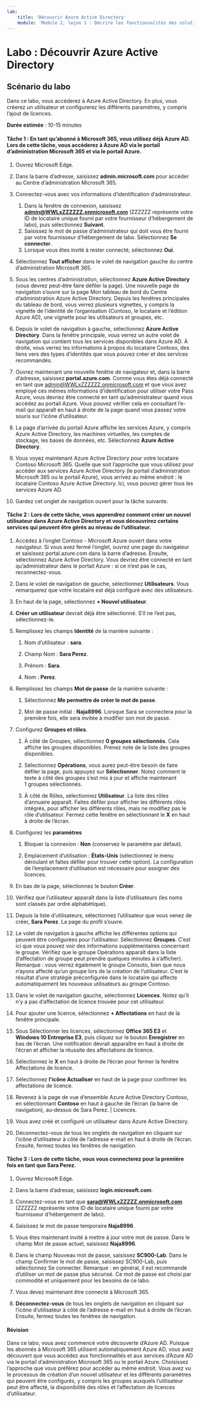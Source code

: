 ```yaml
---
lab:
    title: 'Découvrir Azure Active Directory'
    module: 'Module 2, leçon 1 : Décrire les fonctionnalités des solutions de gestion des accès et des identités Microsoft : Découvrir les services et les types d’identités Azure AD'
---
```


# Labo : Découvrir Azure Active Directory

## Scénario du labo

Dans ce labo, vous accéderez à Azure Active Directory.  En plus, vous créerez un utilisateur et configurerez les différents paramètres, y compris l’ajout de licences.  



**Durée estimée** : 10-15 minutes

#### Tâche 1 :  En tant qu’abonné à Microsoft 365, vous utilisez déjà Azure AD.  Lors de cette tâche, vous accéderez à Azure AD via le portail d’administration Microsoft 365 et via le portail Azure.

1. Ouvrez Microsoft Edge.

2. Dans la barre d’adresse, saisissez **admin.microsoft.com** pour accéder au Centre d’administration Microsoft 365.

3. Connectez-vous avec vos informations d’identification d’administrateur. 
    1. Dans la fenêtre de connexion, saisissez **admin@WWLxZZZZZZ.onmicrosoft.com** (ZZZZZZ représente votre ID de locataire unique fourni par votre fournisseur d’hébergement de labo), puis sélectionnez **Suivant**.
    1. Saisissez le mot de passe d’administrateur qui doit vous être fourni par votre fournisseur d’hébergement de labo. Sélectionnez **Se connecter**.
    1. Lorsque vous êtes invité à rester connecté, sélectionnez **Oui**.

4. Sélectionnez **Tout afficher** dans le volet de navigation gauche du centre d’administration Microsoft 365.

5. Sous les centres d’administration, sélectionnez **Azure Active Directory** (vous devrez peut-être faire défiler la page).  Une nouvelle page de navigation s’ouvre sur la page Mon tableau de bord du Centre d’administration Azure Active Directory. Depuis les fenêtres principales du tableau de bord, vous verrez plusieurs vignettes, y compris la vignette de l’identité de l’organisation (Contoso, le locataire et l’édition Azure AD), une vignette pour les utilisateurs et groupes, etc.

6. Depuis le volet de navigation à gauche, sélectionnez **Azure Active Directory**.  Dans la fenêtre principale, vous verrez un autre volet de navigation qui contient tous les services disponibles dans Azure AD. À droite, vous verrez les informations à propos du locataire Contoso, des liens vers des types d’identités que vous pouvez créer et des services recommandés.  

7. Ouvrez maintenant une nouvelle fenêtre de navigateur et, dans la barre d’adresse, saisissez **portal.azure.com**.  Comme vous êtes déjà connecté en tant que admin@WWLxZZZZZZ.onmicrosoft.com et que vous avez employé ces mêmes informations d’identification pour utiliser votre Pass Azure, vous devriez être connecté en tant qu’administrateur quand vous accédez au portail Azure.  Vous pouvez vérifier cela en consultant l’e-mail qui apparaît en haut à droite de la page quand vous passez votre souris sur l’icône d’utilisateur.

8. La page d’arrivée du portail Azure affiche les services Azure, y compris Azure Active Directory, les machines virtuelles, les comptes de stockage, les bases de données, etc.  Sélectionnez **Azure Active Directory**.  

9. Vous voyez maintenant Azure Active Directory pour votre locataire Contoso Microsoft 365.    Quelle que soit l’approche que vous utilisez pour accéder aux services Azure Active Directory (le portail d’administration Microsoft 365 ou le portail Azure), vous arrivez au même endroit : le locataire Contoso Azure Active Directory. Ici, vous pouvez gérer tous les services Azure AD.

10. Gardez cet onglet de navigation ouvert pour la tâche suivante.


#### Tâche 2 :  Lors de cette tâche, vous apprendrez comment créer un nouvel utilisateur dans Azure Active Directory et vous découvrirez certains services qui peuvent être gérés au niveau de l’utilisateur.

1. Accédez à l’onglet Contoso - Microsoft Azure ouvert dans votre navigateur. Si vous avez fermé l’onglet, ouvrez une page du navigateur et saisissez portal.azure.com dans la barre d’adresse. Ensuite, sélectionnez Azure Active Directory.  Vous devriez être connecté en tant qu’administrateur dans le portail Azure : si ce n’est pas le cas, reconnectez-vous.

2. Dans le volet de navigation de gauche, sélectionnez **Utilisateurs**.  Vous remarquerez que votre locataire est déjà configuré avec des utilisateurs.

3. En haut de la page, sélectionnez **+ Nouvel utilisateur**.

4. **Créer un utilisateur** devrait déjà être sélectionné. S’il ne l’est pas, sélectionnez-le.

5. Remplissez les champs **Identité** de la manière suivante :

    1. Nom d’utilisateur : **sara**.

    2. Champ Nom : **Sara Perez**.

    3. Prénom : **Sara**.

    4. Nom : **Perez**.

6. Remplissez les champs **Mot de passe** de la manière suivante :

    1. Sélectionnez **Me permettre de créer le mot de passe**.

    1. Mot de passe initial : **Naja8996**. Lorsque Sara se connectera pour la première fois, elle sera invitée à modifier son mot de passe.

7. Configurez **Groupes et rôles**.

    1. À côté de Groupes, sélectionnez **0 groupes sélectionnés**.  Cela affiche les groupes disponibles.  Prenez note de la liste des groupes disponibles.

    2. Sélectionnez **Opérations**, vous aurez peut-être besoin de faire défiler la page, puis appuyez sur **Sélectionner**. Notez comment le texte à côté des groupes s’est mis à jour et affiche maintenant 1 groupes sélectionnés.  

    3. À côté de Rôles, sélectionnez **Utilisateur**. La liste des rôles d’annuaire apparaît.  Faites défiler pour afficher les différents rôles intégrés, pour afficher les différents rôles, mais ne modifiez pas le rôle d’utilisateur.  Fermez cette fenêtre en sélectionnant le **X** en haut à droite de l’écran.

8. Configurez les **paramètres**

    1. Bloquer la connexion :  **Non** (conservez le paramètre par défaut).

    1. Emplacement d’utilisation : **États-Unis** (sélectionnez le menu déroulant et faites défiler pour trouver cette option).  La configuration de l’emplacement d’utilisation est nécessaire pour assigner des licences.

9. En bas de la page, sélectionnez le bouton **Créer**.

10. Vérifiez que l’utilisateur apparaît dans la liste d’utilisateurs (les noms sont classés par ordre alphabétique).

11. Depuis la liste d’utilisateurs, sélectionnez l’utilisateur que vous venez de créer, **Sara Perez**.  La page du profil s’ouvre.

12. Le volet de navigation à gauche affiche les différentes options qui peuvent être configurées pour l’utilisateur.  Sélectionnez **Groupes**.  C’est ici que vous pouvez voir des informations supplémentaires concernant le groupe.  Vérifiez que le groupe Opérations apparaît dans la liste (l’affectation de groupe peut prendre quelques minutes à s’afficher).  Remarque :  vous verrez également le groupe Consoto, bien que nous n’ayons affecté qu’un groupe lors de la création de l’utilisateur.  C’est le résultat d’une stratégie préconfigurée dans le locataire qui affecte automatiquement les nouveaux utilisateurs au groupe Contoso.

13. Dans le volet de navigation gauche, sélectionnez **Licences**.  Notez qu’il n’y a pas d’affectation de licence trouvée pour cet utilisateur.  

14. Pour ajouter une licence, sélectionnez **+ Affectations** en haut de la fenêtre principale.

15. Sous Sélectionner les licences, sélectionnez **Office 365 E3** et **Windows 10 Entreprise E3**, puis cliquez sur le bouton **Enregistrer** en bas de l’écran. Une notification devrait apparaître en haut à droite de l’écran et afficher la réussite des affectations de licence.

16. Sélectionnez le **X** en haut à droite de l’écran pour fermer la fenêtre Affectations de licence.

17. Sélectionnez **l’icône Actualiser** en haut de la page pour confirmer les affectations de licence.

18. Revenez à la page de vue d’ensemble Azure Active Directory Contoso, en sélectionnant **Contoso** en haut à gauche de l’écran (la barre de navigation), au-dessus de Sara Perez. | Licences.

19. Vous avez créé et configuré un utilisateur dans Azure Active Directory.

20.	Déconnectez-vous de tous les onglets de navigation en cliquant sur l’icône d’utilisateur à côté de l’adresse e-mail en haut à droite de l’écran. Ensuite, fermez toutes les fenêtres de navigation.

#### Tâche 3 :  Lors de cette tâche, vous vous connecterez pour la première fois en tant que Sara Perez.

1. Ouvrez Microsoft Edge.

2. Dans la barre d’adresse, saisissez **login.microsoft.com**.

3. Connectez-vous en tant que **sara@WWLxZZZZZ.onmicrosoft.com** (ZZZZZZ représente votre ID de locataire unique fourni par votre fournisseur d’hébergement de labo).

4. Saisissez le mot de passe temporaire **Naja8996**.

5. Vous êtes maintenant invité à mettre à jour votre mot de passe. Dans le champ Mot de passe actuel, saisissez **Naja8996**.

6. Dans le champ Nouveau mot de passe, saisissez **SC900-Lab**.  Dans le champ Confirmer le mot de passe, saisissez SC900-Lab, puis sélectionnez Se connecter. Remarque : en général, il est recommandé d’utiliser un mot de passe plus sécurisé. Ce mot de passe est choisi par commodité et uniquement pour les besoins de ce labo.

7. Vous devez maintenant être connecté à Microsoft 365.

8. **Déconnectez-vous** de tous les onglets de navigation en cliquant sur l’icône d’utilisateur à côté de l’adresse e-mail en haut à droite de l’écran. Ensuite, fermez toutes les fenêtres de navigation.



#### Révision
Dans ce labo, vous avez commencé votre découverte d’Azure AD. Puisque les abonnés à Microsoft 365 utilisent automatiquement Azure AD, vous avez découvert que vous accédez aux fonctionnalités et aux services d’Azure AD via le portail d’administration Microsoft 365 ou le portail Azure.  Choisissez l’approche que vous préférez pour accéder au même endroit.  Vous avez vu le processus de création d’un nouvel utilisateur et les différents paramètres qui peuvent être configurés, y compris les groupes auxquels l’utilisateur peut être affecté, la disponibilité des rôles et l’affectation de licences d’utilisateur.


